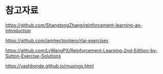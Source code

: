 # 참고자료

https://github.com/ShangtongZhang/reinforcement-learning-an-introduction

https://github.com/iamhectorotero/rlai-exercises

https://github.com/LyWangPX/Reinforcement-Learning-2nd-Edition-by-Sutton-Exercise-Solutions

https://yashbonde.github.io/musings.html
